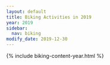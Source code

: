```yaml
---
layout: default
title: Biking Activities in 2019
year: 2019
sidebar:
  nav: biking     
modify_date: 2019-12-30  
---
```

{% include biking-content-year.html %}